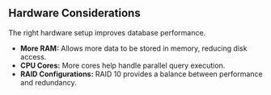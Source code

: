 ## Hardware Considerations

The right hardware setup improves database performance.

* **More RAM:** Allows more data to be stored in memory, reducing disk access.
* **CPU Cores:** More cores help handle parallel query execution.
* **RAID Configurations:** RAID 10 provides a balance between performance and redundancy.

